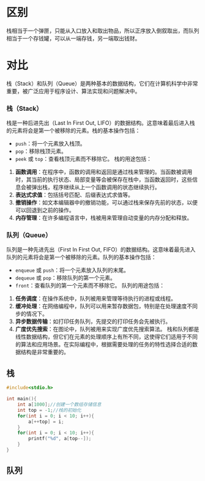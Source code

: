 # 区别
栈相当于一个弹匣，只能从入口放入和取出物品，所以正序放入倒叙取出，而队列相当于一个存钱罐，可以从一端存钱，另一端取出钱财。
# 对比
栈（Stack）和队列（Queue）是两种基本的数据结构，它们在计算机科学中非常重要，被广泛应用于程序设计、算法实现和问题解决中。
### 栈（Stack）
栈是一种后进先出（Last In First Out, LIFO）的数据结构。这意味着最后进入栈的元素将会是第一个被移除的元素。栈的基本操作包括：
- `push`：将一个元素放入栈顶。
- `pop`：移除栈顶元素。
- `peek` 或 `top`：查看栈顶元素而不移除它。
栈的用途包括：
1. **函数调用**：在程序中，函数的调用和返回是通过栈来管理的。当函数被调用时，其当前的执行状态、局部变量等会被保存在栈中，当函数返回时，这些信息会被弹出栈，程序继续从上一个函数调用的状态继续执行。
2. **表达式求值**：包括括号匹配、后缀表达式求值等。
3. **撤销操作**：如文本编辑器中的撤销功能，可以通过栈来保存先前的状态，以便可以回退到之前的操作。
4. **内存管理**：在许多编程语言中，栈被用来管理自动变量的内存分配和释放。
### 队列（Queue）
队列是一种先进先出（First In First Out, FIFO）的数据结构。这意味着最先进入队列的元素将会是第一个被移除的元素。队列的基本操作包括：
- `enqueue` 或 `push`：将一个元素放入队列的末尾。
- `dequeue` 或 `pop`：移除队列的第一个元素。
- `front`：查看队列的第一个元素而不移除它。
队列的用途包括：
1. **任务调度**：在操作系统中，队列被用来管理等待执行的进程或线程。
2. **缓冲处理**：在网络编程中，队列可以用来暂存数据包，特别是在处理速度不同步的情况下。
3. **异步数据传输**：如打印任务队列，先提交的打印任务会先被执行。
4. **广度优先搜索**：在图论中，队列被用来实现广度优先搜索算法。
栈和队列都是线性数据结构，但它们在元素的处理顺序上有所不同，这使得它们适用于不同的算法和应用场景。在实际编程中，根据需要处理的任务的特性选择合适的数据结构是非常重要的。

## 栈
```c
#include<stdio.h>

int main(){
	int a[1000];//创建一个数组存储信息
	int top = -1;//栈的初始化
	for(int i = 0; i < 10; i++){
		a[++top] = i;
	} 
	for(int i = 0; i < 10; i++){
		printf("%d", a[top--]);
	}
} 
```
## 队列
<!--stackedit_data:
eyJoaXN0b3J5IjpbLTkyMTkxMjUzMF19
-->